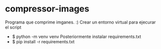 # compressor-images
Programa que comprime imganes. :)
Crear un entorno virtual para ejecurar el script
- $ python -m venv venv
  Posteriormente instalar requirements.txt
- $ pip install -r requirements.txt
  
